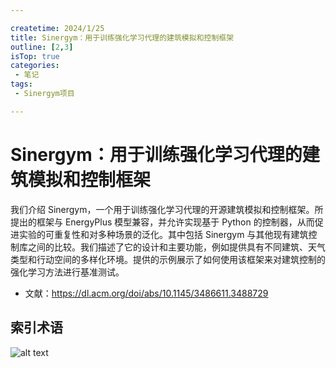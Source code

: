 ```yaml
---

createtime: 2024/1/25
title: Sinergym：用于训练强化学习代理的建筑模拟和控制框架
outline: [2,3]
isTop: true
categories:
 - 笔记
tags:
 - Sinergym项目

---
```

# Sinergym：用于训练强化学习代理的建筑模拟和控制框架

我们介绍 Sinergym，一个用于训练强化学习代理的开源建筑模拟和控制框架。所提出的框架与 EnergyPlus 模型兼容，并允许实现基于 Python 的控制器，从而促进实验的可重复性和对多种场景的泛化。其中包括 Sinergym 与其他现有建筑控制库之间的比较。我们描述了它的设计和主要功能，例如提供具有不同建筑、天气类型和行动空间的多样化环境。提供的示例展示了如何使用该框架来对建筑控制的强化学习方法进行基准测试。

- 文献：https://dl.acm.org/doi/abs/10.1145/3486611.3488729

## 索引术语
![alt text](image.png)